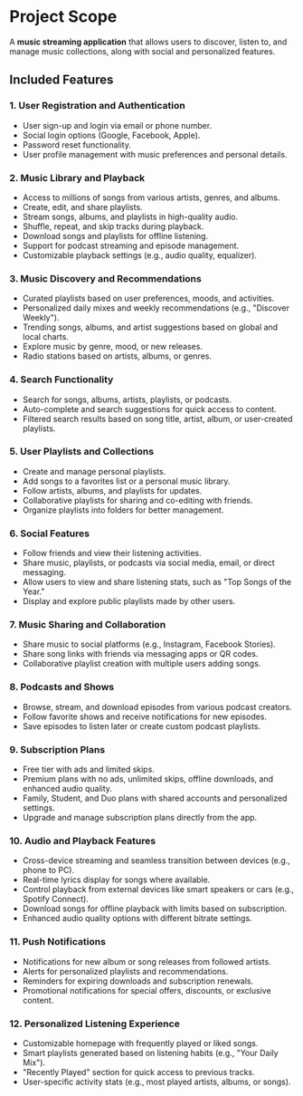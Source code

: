 # Project Scope

A **music streaming application** that allows users to discover, listen to, and manage music collections, along with social and personalized features.

## Included Features

### 1. User Registration and Authentication
- User sign-up and login via email or phone number.
- Social login options (Google, Facebook, Apple).
- Password reset functionality.
- User profile management with music preferences and personal details.

### 2. Music Library and Playback
- Access to millions of songs from various artists, genres, and albums.
- Create, edit, and share playlists.
- Stream songs, albums, and playlists in high-quality audio.
- Shuffle, repeat, and skip tracks during playback.
- Download songs and playlists for offline listening.
- Support for podcast streaming and episode management.
- Customizable playback settings (e.g., audio quality, equalizer).

### 3. Music Discovery and Recommendations
- Curated playlists based on user preferences, moods, and activities.
- Personalized daily mixes and weekly recommendations (e.g., "Discover Weekly").
- Trending songs, albums, and artist suggestions based on global and local charts.
- Explore music by genre, mood, or new releases.
- Radio stations based on artists, albums, or genres.

### 4. Search Functionality
- Search for songs, albums, artists, playlists, or podcasts.
- Auto-complete and search suggestions for quick access to content.
- Filtered search results based on song title, artist, album, or user-created playlists.

### 5. User Playlists and Collections
- Create and manage personal playlists.
- Add songs to a favorites list or a personal music library.
- Follow artists, albums, and playlists for updates.
- Collaborative playlists for sharing and co-editing with friends.
- Organize playlists into folders for better management.

### 6. Social Features
- Follow friends and view their listening activities.
- Share music, playlists, or podcasts via social media, email, or direct messaging.
- Allow users to view and share listening stats, such as "Top Songs of the Year."
- Display and explore public playlists made by other users.

### 7. Music Sharing and Collaboration
- Share music to social platforms (e.g., Instagram, Facebook Stories).
- Share song links with friends via messaging apps or QR codes.
- Collaborative playlist creation with multiple users adding songs.

### 8. Podcasts and Shows
- Browse, stream, and download episodes from various podcast creators.
- Follow favorite shows and receive notifications for new episodes.
- Save episodes to listen later or create custom podcast playlists.

### 9. Subscription Plans
- Free tier with ads and limited skips.
- Premium plans with no ads, unlimited skips, offline downloads, and enhanced audio quality.
- Family, Student, and Duo plans with shared accounts and personalized settings.
- Upgrade and manage subscription plans directly from the app.

### 10. Audio and Playback Features
- Cross-device streaming and seamless transition between devices (e.g., phone to PC).
- Real-time lyrics display for songs where available.
- Control playback from external devices like smart speakers or cars (e.g., Spotify Connect).
- Download songs for offline playback with limits based on subscription.
- Enhanced audio quality options with different bitrate settings.

### 11. Push Notifications
- Notifications for new album or song releases from followed artists.
- Alerts for personalized playlists and recommendations.
- Reminders for expiring downloads and subscription renewals.
- Promotional notifications for special offers, discounts, or exclusive content.

### 12. Personalized Listening Experience
- Customizable homepage with frequently played or liked songs.
- Smart playlists generated based on listening habits (e.g., "Your Daily Mix").
- "Recently Played" section for quick access to previous tracks.
- User-specific activity stats (e.g., most played artists, albums, or songs).
